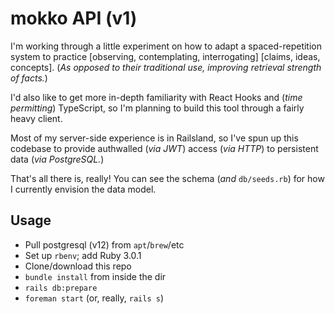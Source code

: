 # mokko API (v1)

I'm working through a little experiment on how to adapt a spaced-repetition system to practice [observing, contemplating, interrogating] [claims, ideas, concepts]. (_As opposed to their traditional use, improving retrieval strength of facts._)

I'd also like to get more in-depth familiarity with React Hooks and (_time permitting_) TypeScript, so I'm planning to build this tool through a fairly heavy client.

Most of my server-side experience is in Railsland, so I've spun up this codebase to provide authwalled (_via JWT_) access (_via HTTP_) to persistent data (_via PostgreSQL._)

That's all there is, really! You can see the schema (_and_ `db/seeds.rb`) for how I currently envision the data model.

## Usage

- Pull postgresql (v12) from `apt`/`brew`/etc
- Set up `rbenv`; add Ruby 3.0.1
- Clone/download this repo
- `bundle install` from inside the dir
- `rails db:prepare`
- `foreman start` (or, really, `rails s`)
